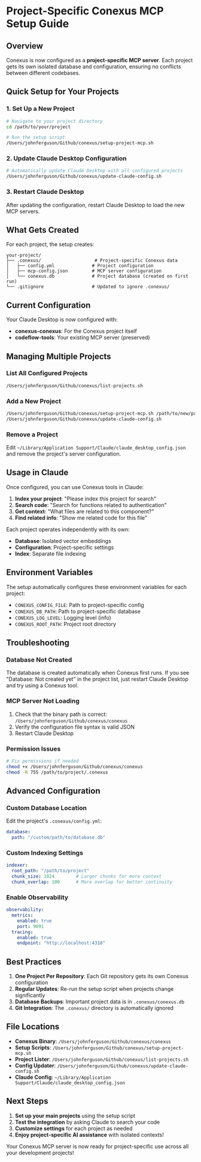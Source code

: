 # Project-Specific Conexus MCP Setup Guide

## Overview

Conexus is now configured as a **project-specific MCP server**. Each project gets its own isolated database and configuration, ensuring no conflicts between different codebases.

## Quick Setup for Your Projects

### 1. Set Up a New Project

```bash
# Navigate to your project directory
cd /path/to/your/project

# Run the setup script
/Users/johnferguson/Github/conexus/setup-project-mcp.sh
```

### 2. Update Claude Desktop Configuration

```bash
# Automatically update Claude Desktop with all configured projects
/Users/johnferguson/Github/conexus/update-claude-config.sh
```

### 3. Restart Claude Desktop

After updating the configuration, restart Claude Desktop to load the new MCP servers.

## What Gets Created

For each project, the setup creates:

```
your-project/
├── .conexus/                    # Project-specific Conexus data
│   ├── config.yml              # Project configuration
│   ├── mcp-config.json         # MCP server configuration
│   └── conexus.db              # Project database (created on first run)
└── .gitignore                  # Updated to ignore .conexus/
```

## Current Configuration

Your Claude Desktop is now configured with:

- **conexus-conexus**: For the Conexus project itself
- **codeflow-tools**: Your existing MCP server (preserved)

## Managing Multiple Projects

### List All Configured Projects

```bash
/Users/johnferguson/Github/conexus/list-projects.sh
```

### Add a New Project

```bash
/Users/johnferguson/Github/conexus/setup-project-mcp.sh /path/to/new/project
/Users/johnferguson/Github/conexus/update-claude-config.sh
```

### Remove a Project

Edit `~/Library/Application Support/Claude/claude_desktop_config.json` and remove the project's server configuration.

## Usage in Claude

Once configured, you can use Conexus tools in Claude:

1. **Index your project**: "Please index this project for search"
2. **Search code**: "Search for functions related to authentication"
3. **Get context**: "What files are related to this component?"
4. **Find related info**: "Show me related code for this file"

Each project operates independently with its own:
- **Database**: Isolated vector embeddings
- **Configuration**: Project-specific settings
- **Index**: Separate file indexing

## Environment Variables

The setup automatically configures these environment variables for each project:

- `CONEXUS_CONFIG_FILE`: Path to project-specific config
- `CONEXUS_DB_PATH`: Path to project-specific database
- `CONEXUS_LOG_LEVEL`: Logging level (info)
- `CONEXUS_ROOT_PATH`: Project root directory

## Troubleshooting

### Database Not Created

The database is created automatically when Conexus first runs. If you see "Database: Not created yet" in the project list, just restart Claude Desktop and try using a Conexus tool.

### MCP Server Not Loading

1. Check that the binary path is correct: `/Users/johnferguson/Github/conexus/conexus`
2. Verify the configuration file syntax is valid JSON
3. Restart Claude Desktop

### Permission Issues

```bash
# Fix permissions if needed
chmod +x /Users/johnferguson/Github/conexus/conexus
chmod -R 755 /path/to/project/.conexus
```

## Advanced Configuration

### Custom Database Location

Edit the project's `.conexus/config.yml`:

```yaml
database:
  path: "/custom/path/to/database.db"
```

### Custom Indexing Settings

```yaml
indexer:
  root_path: "/path/to/project"
  chunk_size: 1024        # Larger chunks for more context
  chunk_overlap: 100      # More overlap for better continuity
```

### Enable Observability

```yaml
observability:
  metrics:
    enabled: true
    port: 9091
  tracing:
    enabled: true
    endpoint: "http://localhost:4318"
```

## Best Practices

1. **One Project Per Repository**: Each Git repository gets its own Conexus configuration
2. **Regular Updates**: Re-run the setup script when projects change significantly
3. **Database Backups**: Important project data is in `.conexus/conexus.db`
4. **Git Integration**: The `.conexus/` directory is automatically ignored

## File Locations

- **Conexus Binary**: `/Users/johnferguson/Github/conexus/conexus`
- **Setup Scripts**: `/Users/johnferguson/Github/conexus/setup-project-mcp.sh`
- **Project Lister**: `/Users/johnferguson/Github/conexus/list-projects.sh`
- **Config Updater**: `/Users/johnferguson/Github/conexus/update-claude-config.sh`
- **Claude Config**: `~/Library/Application Support/Claude/claude_desktop_config.json`

## Next Steps

1. **Set up your main projects** using the setup script
2. **Test the integration** by asking Claude to search your code
3. **Customize settings** for each project as needed
4. **Enjoy project-specific AI assistance** with isolated contexts!

Your Conexus MCP server is now ready for project-specific use across all your development projects!